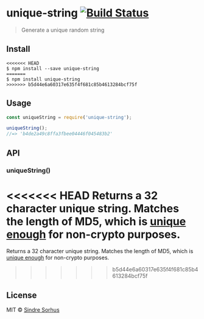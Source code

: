 # unique-string [![Build Status](https://travis-ci.org/sindresorhus/unique-string.svg?branch=master)](https://travis-ci.org/sindresorhus/unique-string)

> Generate a unique random string


## Install

```
<<<<<<< HEAD
$ npm install --save unique-string
=======
$ npm install unique-string
>>>>>>> b5d44e6a60317e635f4f681c85b4613284bcf75f
```


## Usage

```js
const uniqueString = require('unique-string');

uniqueString();
//=> 'b4de2a49c8ffa3fbee04446f045483b2'
```


## API

### uniqueString()

<<<<<<< HEAD
Returns a 32 character unique string. Matches the length of MD5, which is [unique enough](http://stackoverflow.com/a/2444336/64949) for non-crypto purposes.
=======
Returns a 32 character unique string. Matches the length of MD5, which is [unique enough](https://stackoverflow.com/a/2444336/64949) for non-crypto purposes.
>>>>>>> b5d44e6a60317e635f4f681c85b4613284bcf75f


## License

MIT © [Sindre Sorhus](https://sindresorhus.com)
